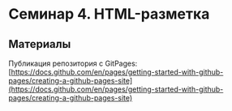 # Семинар 4. HTML-разметка

## Материалы

Публикация репозитория с GitPages:
[https://docs.github.com/en/pages/getting-started-with-github-pages/creating-a-github-pages-site](https://docs.github.com/en/pages/getting-started-with-github-pages/creating-a-github-pages-site)
